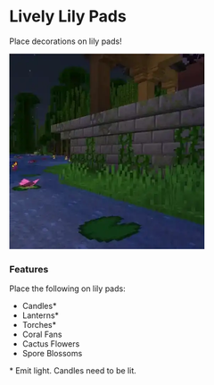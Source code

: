 # Lively Lily Pads<!--$headerTitle--><!--$pmc:delete-->

Place decorations on lily pads! <!--$pmc:headerSize-->

<img src="images/lively_lily_pads.webp" alt="A spore blossom being placed on a lily pad" width="350"/> <!--$localAssetToURL--> <!--$modrinth:replaceWithVideo--> <!--$pmc:delete-->

### Features
Place the following on lily pads:
- Candles*
- Lanterns*
- Torches*
- Coral Fans
- Cactus Flowers
- Spore Blossoms

\* Emit light. Candles need to be lit.
